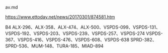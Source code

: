 av.md

https://www.ettoday.net/news/20170301/874581.htm


B4 ALX-296、ALX-358、ALX-474、ALX-500、VSPDS-099、VSPDS-131、VSPDS-192、VSPDS-203、VSPDS-239、VSPDS-257、VSPDS-274
VSPDS-367、VSPDS-416、VSPDS-476、VSPDS-608、VSPDS-638
SPRD-382、SPRD-536、MUM-148、TURA-185、MIAD-894